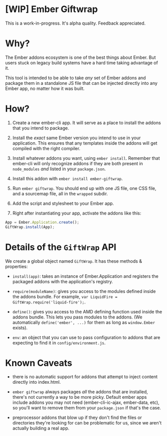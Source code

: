 # [WIP] Ember Giftwrap

This is a work-in-progress. It's alpha quality. Feedback appreciated.

# Why?

The Ember addons ecosystem is one of the best things about Ember. But
users stuck on legacy build systems have a hard time taking advantage
of it.

This tool is intended to be able to take *any* set of Ember addons and
package them in a standalone JS file that can be injected directly
into any Ember app, no matter how it was built.

# How?

1. Create a new ember-cli app. It will serve as a place to install the
   addons that you intend to package.

2. Install the *exact* same Ember version you intend to use in your
   application. This ensures that any templates inside the addons will
   get compiled with the right compiler.

3. Install whatever addons you want, using `ember
   install`. Remember that ember-cli will only recognize addons
   if they are both present in `node_modules` *and* listed in your
   `package.json`.

4. Install this addon with `ember install ember-giftwrap`.

5. Run `ember giftwrap`. You should end up with one JS file, one CSS
   file, and a sourcemap file, all in the `wrapped` subdir.

6. Add the script and stylesheet to your Ember app.

7. Right after instantiating your app, activate the addons like this:

```js
App = Ember.Application.create();
GiftWrap.install(App);
```

# Details of the `GiftWrap` API

We create a global object named `GiftWrap`. It has these methods & properties:

 - `install(app)`: takes an instance of Ember.Application and
   registers the packaged addons with the application's registry.

 - `require(moduleName)`: gives you access to the modules defined
   inside the addons bundle. For example, `var LiquidFire = GiftWrap.require('liquid-fire');`.

 - `define()`: gives you access to the AMD defining function used
   inside the addons bundle. This lets you pass modules to the
   addons. (We automatically `define('ember', ...)` for them as long
   as `window.Ember` exists).

 - `env`: an object that you can use to pass configuration to addons
   that are expecting to find it in `config/environment.js`.

# Known Caveats

 - there is no automatic support for addons that attempt to inject
   content directly into index.html.

 - `ember giftwrap` always packages *all* the addons that are
   installed, there's not currently a way to be more picky. Default ember apps include addons you may not need (ember-cli-ic-ajax, ember-data, etc), so you'll want to remove them from your `package.json` if that's the case.

 - preprocessor addons that blow up if they don't find the files or
   directories they're looking for can be problematic for us, since we
   aren't actually building a real app.
